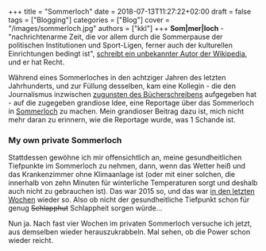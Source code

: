 +++
title = "Sommerloch"
date = 2018-07-13T11:27:22+02:00
draft = false
tags = ["Blogging"]
categories = ["Blog"]
cover = "/images/sommerloch.jpg"
authors = ["kkl"]
+++
**Som|mer|loch** - "nachrichtenarme Zeit, die vor allem durch die Sommerpause der politischen Institutionen und Sport-Ligen, ferner auch der kulturellen Einrichtungen bedingt ist", [schreibt ein unbekannter Autor der Wikipedia](https://de.wikipedia.org/wiki/Sommerloch), und er hat Recht.

Während eines Sommerloches in den achtziger Jahren des letzten Jahrhunderts, und zur Füllung desselben, kam eine Kollegin - die den Journalismus inzwischen [zugunsten des Bücherschreibens](https://claudiaschreiber.de) aufgegeben hat - auf die zugegeben grandiose Idee, eine Reportage über das Sommerloch in [Sommerloch](https://de.wikipedia.org/wiki/Sommerloch_(bei_Bad_Kreuznach)) zu machen. Mein grandioser Beitrag dazu ist, mich nicht mehr daran zu erinnern, wie die Reportage wurde, was 1 Schande ist.

### My own private Sommerloch
Stattdessen gewöhne ich mir offensichtlich an, meine gesundheitlichen Tiefpunkte im Sommerloch zu nehmen, dann, wenn das Wetter heiß und das Krankenzimmer ohne Klimaanlage ist (oder mit einer solchen, die innerhalb von zehn Minuten für winterliche Temperaturen sorgt und deshalb auch nicht zu gebrauchen ist). Das war 2015 so, und das war [in den letzten Wochen](../entschuldigungszettel/) wieder so. Also ob nicht der gesundheitliche Tiefpunkt schon für genug ~~Schlapphut~~ Schlappheit sorgen würde...

Nun ja. Nach fast vier Wochen im privaten Sommerloch versuche ich jetzt, aus demselben wieder herauszukrabbeln. Mal sehen, ob die Power schon wieder reicht.
